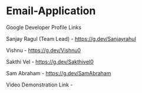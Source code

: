 # Email-Application

Google Developer Profile Links

Sanjay Ragul (Team Lead) - https://g.dev/Sanjayrahul

Vishnu - https://g.dev/Vishnu0

Sakthi Vel - https://g.dev/Sakthivel0

Sam Abraham - https://g.dev/SamAbraham

Video Demonstration Link - 
